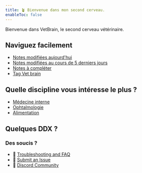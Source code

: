 ```yaml
---
title: 🪴 Bienvenue dans mon second cerveau.
enableToc: false
---
```

Bienvenue dans VetBrain, le second cerveau vétérinaire.


## Naviguez facilement
- [Notes modifiées aujourd'hui](Vetbrain/Indexe/Notes%20modifiées%20aujourd'hui.md)
- [Notes modifiées au cours de 5 derniers jours](Vetbrain/Indexe/Notes%20modifiées%20au%20cours%20de%205%20derniers%20jours.md)
- [Notes à compléter](Vetbrain/Indexe/Notes%20à%20compléter.md)
- [Tag Vet brain](Vetbrain/Indexe/Tag%20Vet%20brain.md)


## Quelle discipline vous intéresse le plus ?
- [Médecine interne](Vetbrain/Discipline/Médecine%20interne.md)
- [Ophtalmologie](Vetbrain/Discipline/Ophtalmologie.md)
- [Alimentation](Vetbrain/Discipline/Alimentation.md)

## Quelques DDX ?


### Des soucis ?
- 🚧 [Troubleshooting and FAQ](notes/troubleshooting.md)
- 🐛 [Submit an Issue](https://github.com/jackyzha0/quartz/issues)
- 👀 [Discord Community](https://discord.gg/cRFFHYye7t)
